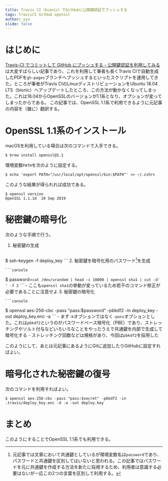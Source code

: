 ```yaml
---
title: Travis CI（bionic）でGitHubに公開鍵認証でプッシュする
tags: TravisCI GitHub openssl
author: yyu
slide: false
---
```

# はじめに

[Travis-CI でコミットして GitHub にプッシュする - 公開鍵認証を利用してみる](https://blog.eiel.info/blog/2014/02/18/github-push-from-travis/)は大変すばらしい記事であり、これを利用して筆者も長くTravis CIで自動生成したPDFを`gh-pages`ブランチへプッシュするといったスクリプトを運用してきた。ところが筆者がTravis CIのLinuxディストリビューションをUbuntu 18.04 LTS（bionic）へアップデートしたところ、この方法が動かなくなってしまった。これは18.04からOpenSSLのバージョンが1.1系となり、オプションが変ってしまったからである。
この記事では、OpenSSL 1.1系で利用できるように元記事の内容を（雑に）翻訳する。

# OpenSSL 1.1系のインストール

macOSを利用している場合は次のコマンドで入手できる。

```console
$ brew install openssl@1.1
```

環境変数`PATH`を次のように設定する。

```console
$ echo 'export PATH="/usr/local/opt/openssl/bin:$PATH"' >> ~/.zshrc
```

このような結果が得られれば成功である。

```console
$ openssl version
OpenSSL 1.1.1d  10 Sep 2019
```

# 秘密鍵の暗号化

次のような手順で行う。

1. 秘密鍵の生成

    ```console
$ ssh-keygen -f deploy_key
    ```
2. 秘密鍵を暗号化用のパスワード[^pass]を生成

    ```console
$ password=`cat /dev/urandom | head -c 10000 | openssl sha1 | cut -d' ' -f 2`
    ```
    - ここも`openssl sha1`の挙動が変っているため若干のコマンド修正が必要であることに注意せよ
3. 秘密鍵の暗号化

    ```console
$ openssl aes-256-cbc -pass "pass:$password" -pbkdf2 -in deploy_key -out deploy_key.enc -a
    ```
    - まず`-k`オプションではなく`-pass`オプションとした。これは`pbkdf2`というのがパスワードベース暗号化（PBE）であり、ストレッチングやソルト付与などいろいろなことをやったうえで共通鍵を内部で生成して暗号化する
    - ストレッチング回数などは規格があり、今回は`pbkdf2`を採用した


[^pass]: 元記事では文章において共通鍵としているが環境変数名は`password`であり、パスワードと共通鍵を区別してはいないと思われる。この記事ではパスワードを元に共通鍵を作成する方法を新たに採用するため、利用者は意識する必要はないが一応この2つの言葉を区別して利用する。

このようにして、あとは元記事にあるようにGitに追加したりGitHubに設定すればよい。

# 暗号化された秘密鍵の復号

次のコマンドを利用すればよい。

```console
$ openssl aes-256-cbc -pass "pass:$secret" -pbkdf2 -in .travis/deploy_key.enc -d -a -out deploy.key
```

# まとめ

このようにすることでOpenSSL 1.1系でも利用できる。


